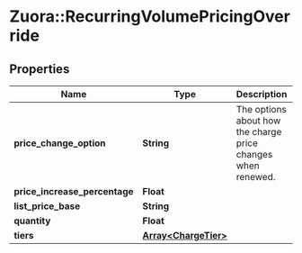# Zuora::RecurringVolumePricingOverride

## Properties
Name | Type | Description | Notes
------------ | ------------- | ------------- | -------------
**price_change_option** | **String** | The options about how the charge price changes when renewed. | [optional] 
**price_increase_percentage** | **Float** |  | [optional] 
**list_price_base** | **String** |  | [optional] 
**quantity** | **Float** |  | [optional] 
**tiers** | [**Array&lt;ChargeTier&gt;**](ChargeTier.md) |  | [optional] 


